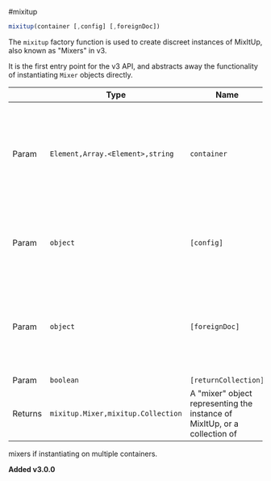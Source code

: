 #mixitup

```js
mixitup(container [,config] [,foreignDoc])
```

The `mixitup` factory function is used to create discreet instances
of MixItUp, also known as "Mixers" in v3.

It is the first entry point for the v3 API, and abstracts away the
functionality of instantiating `Mixer` objects directly.

|   |Type | Name | Description
|---|--- | --- | ---
|Param   |`Element,Array.<Element>,string` | `container` | An element, collection, or selector string representing the container(s) on which to instantiate MixItUp.
|Param   |`object` | `[config]` | An optional "configuration object" used to customize the behavior of the MixItUp instance.
|Param   |`object` | `[foreignDoc]` | An optional reference to a `document`, which can be used to control a MixItUp instance in an iframe.
|Param   |`boolean` | `[returnCollection]` | 
|Returns |`mixitup.Mixer,mixitup.Collection` | A "mixer" object representing the instance of MixItUp, or a collection of
mixers if instantiating on multiple containers.

**Added v3.0.0**
